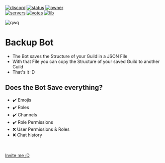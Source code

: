 [![discord](https://discordapp.com/api/guilds/553942677117337600/widget.png)](https://discord.gg/Emk2udJ )
[![status](https://top.gg/api/widget/status/739905746002771990.svg)](https://discord.com/api/oauth2/authorize?client_id=739905746002771990&permissions=8&scope=bot)
[![owner](https://top.gg/api/widget/owner/739905746002771990.svg?noavatar=true)](https://discordbots.org/bot/739905746002771990)
<br>
[![servers](https://top.gg/api/widget/servers/739905746002771990.svg?noavatar=true)](https://top.gg/bot/739905746002771990)
[![votes](https://top.gg/api/widget/upvotes/739905746002771990.svg?noavatar=true)](https://top.gg/bot/739905746002771990)
[![lib](https://top.gg/api/widget/lib/739905746002771990.svg?noavatar=true)](https://top.gg/bot/739905746002771990)

![qwq](https://top.gg/api/widget/739905746002771990.svg)

# Backup Bot

 - The Bot saves the Structure of your Guild in a JSON File
 - With that File you can copy the Structure of your saved Guild to another Guild
 - That's it :D
 
 
 
 ## Does the Bot Save everything?
 - ✔️ Emojis
 - ✔️ Roles
 - ✔️ Channels
 - ✔️ Role Permissions
 - ❌ User Permissions & Roles
 - ❌ Chat history
 
 <br><br>
 [Invite me ;D](https://discord.com/api/oauth2/authorize?client_id=739905746002771990&permissions=8&scope=bot)